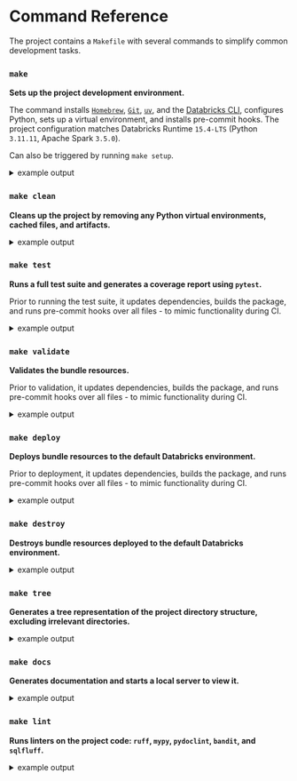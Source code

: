 # Command Reference

The project contains a `Makefile` with several commands to simplify common development tasks.

### `make`

**Sets up the project development environment.**


The command installs [`Homebrew`](https://brew.sh), [`Git`](https://git-scm.com), [`uv`](https://github.com/astral-sh/uv), and the [Databricks CLI](https://docs.databricks.com/dev-tools/cli/databricks-cli.html), configures Python, sets up a virtual environment, and installs pre-commit hooks. The project configuration matches Databricks Runtime `15.4-LTS` (Python `3.11.11`, Apache Spark `3.5.0`).

Can also be triggered by running `make setup`.

<details>
<summary>example output</summary>

![make-setup](images/make-setup.png)
</details>

### `make clean`

**Cleans up the project by removing any Python virtual environments, cached files, and artifacts.**

<details>
<summary>example output</summary>

![make-clean](images/make-clean.png)
</details>

### `make test`

**Runs a full test suite and generates a coverage report using `pytest`.**

Prior to running the test suite, it updates dependencies, builds the package, and runs pre-commit hooks over all files - to mimic functionality during CI.

<details>
<summary>example output</summary>

![make-test](images/make-test.png)
</details>

### `make validate`

**Validates the bundle resources.**

Prior to validation, it updates dependencies, builds the package, and runs pre-commit hooks over all files - to mimic functionality during CI.

<details>
<summary>example output</summary>

![make-validate](images/make-validate.png)
</details>

### `make deploy`

**Deploys bundle resources to the default Databricks environment.**

Prior to deployment, it updates dependencies, builds the package, and runs pre-commit hooks over all files - to mimic functionality during CI.

<details>
<summary>example output</summary>

![make-deploy](images/make-deploy.png)
</details>

### `make destroy`

**Destroys bundle resources deployed to the default Databricks environment.**

<details>
<summary>example output</summary>

![make-destroy](images/make-destroy.png)
</details>

### `make tree`

**Generates a tree representation of the project directory structure, excluding irrelevant directories.**

<details>
<summary>example output</summary>

![make-tree](images/make-tree.png)
</details>

### `make docs`

**Generates documentation and starts a local server to view it.**

<details>
<summary>example output</summary>

![make-docs](images/make-docs.png)
</details>

### `make lint`

**Runs linters on the project code: `ruff`, `mypy`, `pydoclint`, `bandit`, and `sqlfluff`.**

<details>
<summary>example output</summary>

![make-lint](images/make-lint.png)
</details>
